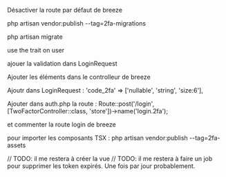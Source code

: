 Désactiver la route par défaut de breeze

php artisan vendor:publish --tag=2fa-migrations

php artisan migrate

use the trait on user

ajouer la validation dans LoginRequest

Ajouter les éléments dans le controlleur de breeze



Ajoutr dans LoginRequest :           'code_2fa' => ['nullable', 'string', 'size:6'],


Ajouter dans auth.php la route :  Route::post('/login', [TwoFactorController::class, 'store'])->name('login.2fa');

et commenter la route login de breeze


pour importer les composants TSX :  php artisan vendor:publish --tag=2fa-assets


// TODO: il me restera à créer la vue
// TODO: il me restera à faire un job pour supprimer les token expirés. Une fois par jour probablement.